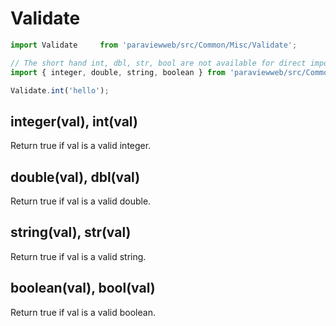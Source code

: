 # Validate


```js
import Validate     from 'paraviewweb/src/Common/Misc/Validate';

// The short hand int, dbl, str, bool are not available for direct import.
import { integer, double, string, boolean } from 'paraviewweb/src/Common/Misc/Validate';

Validate.int('hello');
```

## integer(val), int(val)

Return true if val is a valid integer.

## double(val), dbl(val)

Return true if val is a valid double.

## string(val), str(val)

Return true if val is a valid string.

## boolean(val), bool(val)

Return true if val is a valid boolean.
